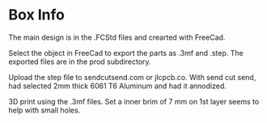 # Box Info

The main design is in the .FCStd files and crearted with FreeCad.

Select the object in FreeCad to export the parts as .3mf and .step. The
exported files are in the prod subdirectory.

Upload the step file to sendcutsend.com or jlcpcb.co. With send cut
send, had selected 2mm thick 6061 T6 Aluminum and had it annodized.

3D print using the .3mf files. Set a inner brim of 7 mm on 1st layer
seems to help with small holes.
